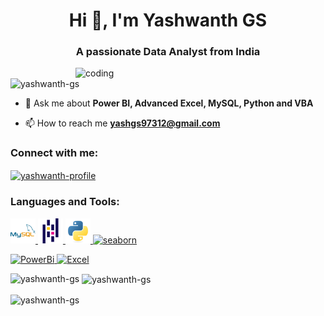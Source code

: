 <h1 align="center">Hi 👋, I'm Yashwanth GS</h1>
<h3 align="center">A passionate Data Analyst from India</h3>
<img align="right" alt="coding" width="400" src="![image](https://github.com/user-attachments/assets/d97d30cd-1853-4978-8d97-e9bdfd9b9f01)
">
<p align="left"> <img src="https://komarev.com/ghpvc/?username=yashwanth-gs&label=Profile%20views&color=0e75b6&style=flat" alt="yashwanth-gs" /> </p>

- 💬 Ask me about **Power BI, Advanced Excel, MySQL, Python and VBA**

- 📫 How to reach me **yashgs97312@gmail.com**

<h3 align="left">Connect with me:</h3>
<p align="left">
<a href="https://linkedin.com/in/yashwanth-profile" target="blank"><img align="center" src="https://raw.githubusercontent.com/rahuldkjain/github-profile-readme-generator/master/src/images/icons/Social/linked-in-alt.svg" alt="yashwanth-profile" height="30" width="40" /></a>
</p>

<h3 align="left">Languages and Tools:</h3>
<p align="left"> <a href="https://www.mysql.com/" target="_blank" rel="noreferrer"> <img src="https://raw.githubusercontent.com/devicons/devicon/master/icons/mysql/mysql-original-wordmark.svg" alt="mysql" width="40" height="40"/> </a> <a href="https://pandas.pydata.org/" target="_blank" rel="noreferrer"> <img src="https://raw.githubusercontent.com/devicons/devicon/2ae2a900d2f041da66e950e4d48052658d850630/icons/pandas/pandas-original.svg" alt="pandas" width="40" height="40"/> </a> <a href="https://www.python.org" target="_blank" rel="noreferrer"> <img src="https://raw.githubusercontent.com/devicons/devicon/master/icons/python/python-original.svg" alt="python" width="40" height="40"/> </a> <a href="https://seaborn.pydata.org/" target="_blank" rel="noreferrer"> <img src="https://seaborn.pydata.org/_images/logo-mark-lightbg.svg" alt="seaborn" width="40" height="40"/> </a> </p>
<p align="left">    <a href="https://powerbi.microsoft.com/en-au/" target="_blank" rel="noreferrer"> <img src="https://logos-world.net/wp-content/uploads/2022/02/Microsoft-Power-BI-Symbol.png" alt="PowerBi" width="40" height="40"/> </a> 
    <a href="https://www.microsoft.com/en-in/microsoft-365/excel" target="_blank" rel="noreferrer"> <img src="https://cdn1.iconfinder.com/data/icons/famous-brand-apps/100/_-04-512.png" alt="Excel" width="40" height="40"/> </a>     
<p><img align="left" src="https://github-readme-stats.vercel.app/api/top-langs?username=yashwanth-gs&show_icons=true&locale=en&layout=compact" alt="yashwanth-gs" /></p>

<p>&nbsp;<img align="center" src="https://github-readme-stats.vercel.app/api?username=yashwanth-gs&show_icons=true&locale=en" alt="yashwanth-gs" /></p>

<p><img align="center" src="https://github-readme-streak-stats.herokuapp.com/?user=yashwanth-gs&" alt="yashwanth-gs" /></p>
